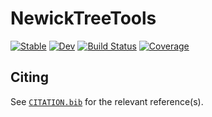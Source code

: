 # NewickTreeTools

[![Stable](https://img.shields.io/badge/docs-stable-blue.svg)](https://aramanlab.github.io/NewickTreeTools.jl/stable)
[![Dev](https://img.shields.io/badge/docs-dev-blue.svg)](https://aramanlab.github.io/NewickTreeTools.jl/dev)
[![Build Status](https://github.com/aramanlab/NewickTreeTools.jl/actions/workflows/CI.yml/badge.svg?branch=main)](https://github.com/aramanlab/NewickTreeTools.jl/actions/workflows/CI.yml?query=branch%3Amain)
[![Coverage](https://codecov.io/gh/aramanlab/NewickTreeTools.jl/branch/main/graph/badge.svg)](https://codecov.io/gh/aramanlab/NewickTreeTools.jl)

## Citing

See [`CITATION.bib`](CITATION.bib) for the relevant reference(s).

